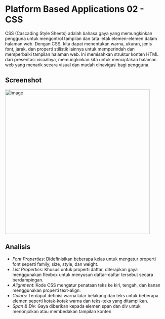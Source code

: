 # Platform Based Applications 02 - CSS

CSS (Cascading Style Sheets) adalah bahasa gaya yang memungkinkan pengguna untuk mengontrol tampilan dan tata letak elemen-elemen dalam halaman web. Dengan CSS, kita dapat menentukan warna, ukuran, jenis font, jarak, dan properti stilistik lainnya untuk memperindah dan memperbaiki tampilan halaman web. Ini memisahkan struktur konten HTML dari presentasi visualnya, memungkinkan kita untuk menciptakan halaman web yang menarik secara visual dan mudah dinavigasi bagi pengguna.

## Screenshot
<img width="468" alt="image" src="https://github.com/dapraws/Tutorial-PlatformBasedApplications/assets/122019775/1f5f96aa-b805-42af-9494-2c81674e53f1">

## Analisis

- _Font Properties_: Didefinisikan beberapa kelas untuk mengatur properti font seperti family, size, style, dan weight.
- _List Properties_: Khusus untuk properti daftar, diterapkan gaya menggunakan flexbox untuk menyusun daftar-daftar tersebut secara berdampingan.
- _Alignment_: Kode CSS mengatur penataan teks ke kiri, tengah, dan kanan menggunakan properti text-align.
- _Colors_: Terdapat definisi warna latar belakang dan teks untuk beberapa elemen seperti kotak-kotak warna dan teks-teks yang ditampilkan.
- _Span & Div_: Gaya diberikan kepada elemen span dan div untuk menonjolkan atau membedakan tampilan konten.
